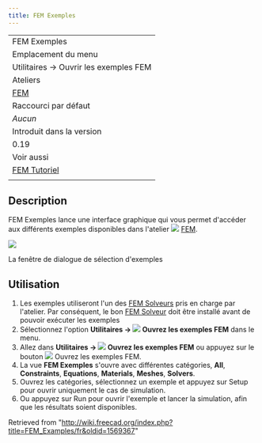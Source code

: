 ```yaml
---
title: FEM Exemples
---
```

|  |
| --- |
| FEM Exemples |
| Emplacement du menu |
| Utilitaires → Ouvrir les exemples FEM |
| Ateliers |
| [FEM](/FEM_Workbench/fr "FEM Workbench/fr") |
| Raccourci par défaut |
| *Aucun* |
| Introduit dans la version |
| 0.19 |
| Voir aussi |
| [FEM Tutoriel](/FEM_tutorial/fr "FEM tutorial/fr") |
|  |

## Description

FEM Exemples lance une interface graphique qui vous permet d'accéder aux différents exemples disponibles dans l'atelier ![](/images/Workbench_FEM.svg) [FEM](/FEM_Workbench/fr "FEM Workbench/fr").

![](/images/FEM_Example_gui.png)

La fenêtre de dialogue de sélection d'exemples

## Utilisation

1. Les exemples utiliseront l'un des [FEM Solveurs](/FEM_Solver/fr "FEM Solver/fr") pris en charge par l'atelier. Par conséquent, le bon [FEM Solveur](/FEM_Solver/fr "FEM Solver/fr") doit être installé avant de pouvoir exécuter les exemples
2. Sélectionnez l'option **Utilitaires → ![](/images/FEM_Examples.svg) Ouvrez les exemples FEM** dans le menu.
3. Allez dans **Utilitaires → ![](/images/FEM_Examples.svg) Ouvrez les exemples FEM** ou appuyez sur le bouton ![](/images/FEM_Examples.svg) Ouvrez les exemples FEM.
4. La vue **FEM Exemples** s'ouvre avec différentes catégories, **All**, **Constraints**, **Equations**, **Materials**, **Meshes**, **Solvers**.
5. Ouvrez les catégories, sélectionnez un exemple et appuyez sur Setup pour ouvrir uniquement le cas de simulation.
6. Ou appuyez sur Run pour ouvrir l'exemple et lancer la simulation, afin que les résultats soient disponibles.

Retrieved from "<http://wiki.freecad.org/index.php?title=FEM_Examples/fr&oldid=1569367>"
